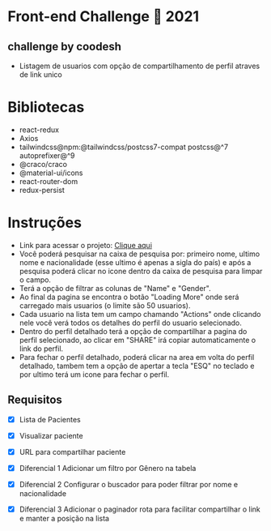# Front-end Challenge 🏅 2021
## challenge by coodesh
- Listagem de usuarios com opção de compartilhamento de perfil atraves de link unico

# Bibliotecas
- react-redux
- Axios
- tailwindcss@npm:@tailwindcss/postcss7-compat postcss@^7 autoprefixer@^9
- @craco/craco
- @material-ui/icons
- react-router-dom
- redux-persist

# Instruções
- Link para acessar o projeto: <a href="https://random-users-gove.netlify.app" target="_blank">Clique aqui</a>
- Você poderá pesquisar na caixa de pesquisa por: primeiro nome, ultimo nome e nacionalidade (esse ultimo é apenas a sigla do país) e após a pesquisa poderá clicar no icone dentro da caixa de pesquisa para limpar o campo.
- Terá a opção de filtrar as colunas de "Name" e "Gender".
- Ao final da pagina se encontra o botão "Loading More" onde será carregado mais usuarios (o limite são 50 usuarios).
- Cada usuario na lista tem um campo chamando "Actions" onde clicando nele você verá todos os detalhes do perfil do usuario selecionado.
- Dentro do perfil detalhado terá a opção de compartilhar a pagina do perfil selecionado, ao clicar em "SHARE" irá copiar automaticamente o link do perfil.
- Para fechar o perfil detalhado, poderá clicar na area em volta do perfil detalhado, tambem tem a opção de apertar a tecla "ESQ" no teclado e por ultimo terá um icone para fechar o perfil.

## Requisitos
- [x] Lista de Pacientes 
- [x] Visualizar paciente
- [x] URL para compartilhar paciente

- [x] Diferencial 1 Adicionar um filtro por Gênero na tabela
- [x] Diferencial 2 Configurar o buscador para poder filtrar por nome e nacionalidade
- [x] Diferencial 3 Adicionar o paginador rota para facilitar compartilhar o link e manter a posição na lista
